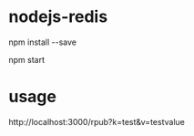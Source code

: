 # nodejs-redis

npm install --save

npm start

# usage

http://localhost:3000/rpub?k=test&v=testvalue
